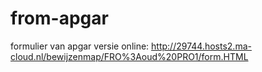 # from-apgar
formulier van apgar
versie online: http://29744.hosts2.ma-cloud.nl/bewijzenmap/FRO%3Aoud%20PRO1/form.HTML
